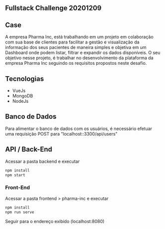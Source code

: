 ## Fullstack Challenge 20201209

## Case 
A empresa Pharma Inc, está trabalhando em um projeto em colaboração com sua base de clientes para facilitar a gestão e visualização da informação dos seus pacientes de maneira simples e objetiva em um Dashboard onde podem listar, filtrar e expandir os dados disponíveis.
O seu objetivo nesse projeto, é trabalhar no desenvolvimento da plataforma da empresa Pharma Inc seguindo os requisitos propostos neste desafio.

## Tecnologias

* VueJs
* MongoDB
* NodeJs

## Banco de Dados

Para alimentar o banco de dados com os usuários, é necessário efetuar uma requisição POST para "localhost::3300/api/users"

## API / Back-End

Acessar a pasta backend e executar

```bash
npm install
npm start
```

### Front-End

Acessar a pasta frontend > pharma-inc e executar

```bash
npm install
npm run serve
```

Seguir para o endereço exibido (localhost:8080)
